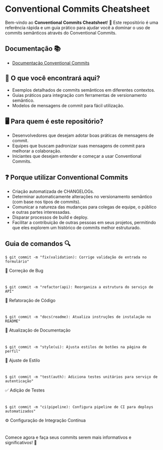 # Conventional Commits Cheatsheet

Bem-vindo ao **Conventional Commits Cheatsheet**! 🚀 Este repositório é uma referência rápida e um guia prático para ajudar você a dominar o uso de commits semânticos através do Conventional Commits.

## Documentação :books:

- [Documentação Conventional Commits](https://www.conventionalcommits.org/pt-br/v1.0.0/)

## :triangular_flag_on_post: O que você encontrará aqui?

- Exemplos detalhados de commits semânticos em diferentes contextos.
- Guias práticos para integração com ferramentas de versionamento semântico.
- Modelos de mensagens de commit para fácil utilização.

## :desktop_computer: Para quem é este repositório?

- Desenvolvedores que desejam adotar boas práticas de mensagens de commit.
- Equipes que buscam padronizar suas mensagens de commit para melhorar a colaboração.
- Iniciantes que desejam entender e começar a usar Conventional Commits.

## :question: Porque utilizar Conventional Commits

- Criação automatizada de CHANGELOGs.
- Determinar automaticamente alterações no versionamento semântico (com base nos tipos de commits).
- Comunicar a natureza das mudanças para colegas de equipe, o público e outras partes interessadas.
- Disparar processos de build e deploy.
- Facilitar a contribuição de outras pessoas em seus projetos, permitindo que eles explorem um histórico de commits melhor estruturado.


## Guia de comandos :mag:

```
$ git commit -m "fix(validation): Corrige validação de entrada no formulário"
```
🐛 Correção de Bug
#
```
$ git commit -m "refactor(api): Reorganiza a estrutura do serviço de API"
```
🔄 Refatoração de Código
#
```
$ git commit -m "docs(readme): Atualiza instruções de instalação no README"
```
📝 Atualização de Documentação
#
```
$ git commit -m "style(ui): Ajusta estilos de botões na página de perfil"
```
🎨 Ajuste de Estilo
#
```
$ git commit -m "test(auth): Adiciona testes unitários para serviço de autenticação"
```
✅ Adição de Testes
#
```
$ git commit -m "ci(pipeline): Configura pipeline de CI para deploys automatizados"
```
⚙️ Configuração de Integração Contínua
#

Comece agora e faça seus commits serem mais informativos e significativos! 🌟
